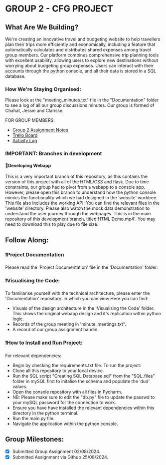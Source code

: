 # GROUP 2 - CFG PROJECT 
## What Are We Building?
We're creating an innovative travel and budgeting website to help travellers plan their trips more efficiently and economically, including a feature that automatically calculates and distributes shared expenses among travel group members. Our platform combines comprehensive trip planning tools with excellent usability, allowing users to explore new destinations without worrying about budgeting group expenses. 
Users can interact with their accounts through the python console, and all their data is stored in a SQL database. 

### How We're Staying Organised: 
Please look at the "meeting_minutes.txt" file in the "Documentation" folder to see a log of all our group discussions minutes. 
Our group is formed of Chahat, Jessie and Clarisse. 

FOR GROUP MEMBERS: 
- [Group 2 Assignment Notes](https://onedrive.live.com/edit.aspx?resid=9F38994AFAA30AE1!sda0ee3e9c6f34de89208fbeb74fd9c53&migratedtospo=true&redeem=aHR0cHM6Ly8xZHJ2Lm1zL28vYy85ZjM4OTk0YWZhYTMwYWUxL0V1bmpEdHJ6eHVoTmtnajc2M1Q5bkZNQnpQN1ViSEoxZmRjZ1d2QlJpWXJtU0E_ZT01OjMwYmNiNDE5NmI4NTRjY2NhNjI0ZTA0OGMyYjM3NWFmJnNoYXJpbmd2Mj10cnVlJmZyb21TaGFyZT10cnVlJmF0PTk&wd=target(Planning.one%7Ce1c8a5a2-5397-419d-a207-b2e8443cee3e%2FKick%20Off%20Meeting%2022nd%20July%7C25733706-3d2e-42e2-a656-ee629fd02134%2F)&wdorigin=NavigationUrl)
- [Trello Board](https://trello.com/b/lOTyUoyc/group-2-project-summer-2024)
- [Activity Log](https://docs.google.com/spreadsheets/d/1U19rlQ5pdbvJYFSjDR26frguT8dG1hwsKwFKL4zfbNI/edit?gid=1877883424#gid=1877883424)

### IMPORTANT: Branches in development
#### 🚨Developing Webapp
This is a very important branch of this repository, as this contains the version of this project with all of the HTML/CSS and flask. 
Due to time constraints, our group had to pivot from a webapp to a console app. 
However, please open this branch to understand how the python console mimics the functionality which we had designed in the 'website' worktree. 
This file also includes the working API. 
You can find the relevant files in the 'website' directory. 
Please also watch the mock data demonstration to understand the user journey through the webpages. This is in the main repository of this development branch, titled'HTML Demo.mp4'. You may need to download this to play due to file size. 

## Follow Along:

### ❗Project Documentation

Please read the 'Project Documentation' file in the 'Documentation' folder. 

### ❗Visualising the Code:
To familiarise yourself with the technical architecture, please enter the 'Documentation' repository. in which you can view 
Here you can find:
- Visuals of the design architecture in the 'Visualising the Code' folder. This shows the original webapp design and it's replication within python logic. 
- Records of the group meeting in 'minute_meetings.txt".
- A record of our group assignment handin. 

### ❗How to Install and Run Project: 
For relevant dependencies:
- Begin by checking the requirements.txt file. 
To run the project:
- Clone all this repository to your local device.
- Run the SQL script "Creating SQL Database.sql" from the "SQL_files" folder in mySQL first to initalise the schema and populate the 'dud' values. 
- Open the console repository with all files in Pycharm.
- NB: Please make sure to edit the "db.py" file to update the passwd to your mySQL password for the connection to work. 
- Ensure you have have installed the relevant dependencies within this directory in the python terminal.
- Run the main.py file.
- Navigate the application within the python console.   

## Group Milestones: 
- [x] Submitted Group Assignment 02/08/2024.
- [x] Submitted Assignment via Github 25/08/2024. 
